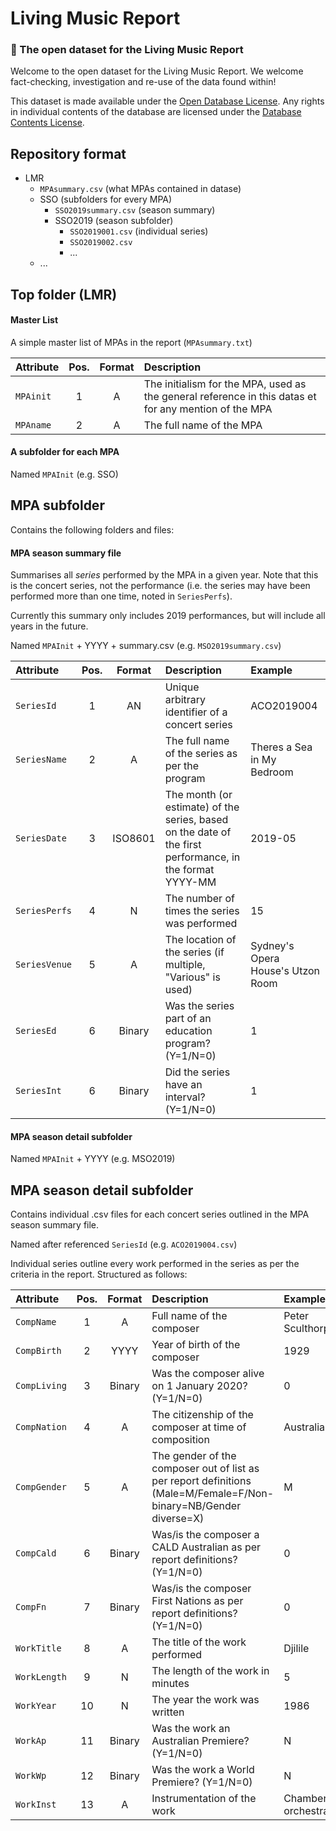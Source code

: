 # Living Music Report
### :musical_note: The open dataset for the Living Music Report

Welcome to the open dataset for the Living Music Report. We welcome fact-checking, investigation and re-use of the data found within!

This dataset is made available under the [Open Database License](http://opendatacommons.org/licenses/odbl/1.0/). Any rights in individual contents of the database are licensed under the [Database Contents License](http://opendatacommons.org/licenses/dbcl/1.0/).


## Repository format
* LMR
	* `MPAsummary.csv` (what MPAs contained in datase)
	* SSO (subfolders for every MPA)
		* `SSO2019summary.csv` (season summary)
		* SSO2019 (season subfolder)
			* `SSO2019001.csv` (individual series)
			* `SSO2019002.csv`
			* ...
	* ...


## Top folder (LMR)

#### Master List
A simple master list of MPAs in the report (`MPAsummary.txt`)

| Attribute     | Pos.   |Format|Description |
|:------------- |:------:| :-----:|:-------------|
|`MPAinit` | 1 | A | The initialism for the MPA, used as the general reference in this datas et for any mention of the MPA |
|`MPAname` | 2 | A | The full name of the MPA |

#### A subfolder for each MPA

Named `MPAInit`  (e.g. SSO)


## MPA subfolder 

Contains the following folders and files:

#### MPA season summary file
Summarises all _series_ performed by the MPA in a given year. Note that this is the concert series, not the performance (i.e. the series may have been performed more than one time, noted in `SeriesPerfs`).

Currently this summary only includes 2019 performances, but will include all years in the future.

Named `MPAInit` + YYYY + summary.csv (e.g. `MSO2019summary.csv`)

| Attribute     | Pos.   |Format|Description | Example|
|:------------- |:------:| :-----:|:-------------|:--------|
|`SeriesId` | 1 | AN | Unique arbitrary identifier of a concert series | ACO2019004 |
|`SeriesName` | 2 | A | The full name of the series as per the program | Theres a Sea in My Bedroom |
|`SeriesDate` | 3 | ISO8601 | The month (or estimate) of the series, based on the date of the first performance, in the format YYYY-MM |  2019-05 |
|`SeriesPerfs` | 4 | N | The number of times the series was performed |  15 |
|`SeriesVenue` | 5 | A | The location of the series (if multiple, "Various" is used) | Sydney's Opera House's Utzon Room |
|`SeriesEd` | 6 | Binary | Was the series part of an education program? (Y=1/N=0) | 1 |
|`SeriesInt` | 6 | Binary | Did the series have an interval? (Y=1/N=0) | 1 |

#### MPA season detail subfolder

Named `MPAInit` + YYYY (e.g. MSO2019)


## MPA season detail subfolder
Contains individual .csv files for each concert series outlined in the MPA season summary file.

Named after referenced `SeriesId` (e.g. `ACO2019004.csv`)

Individual series outline every work performed in the series as per the criteria in the report. Structured as follows:

| Attribute     | Pos.   |Format|Description | Example|
|:------------- |:------:| :-----:|:-------------|:--------|
|`CompName` | 1 | A | Full name of the composer | Peter Sculthorpe |
|`CompBirth` | 2 | YYYY | Year of birth of the composer | 1929 |
|`CompLiving` | 3 | Binary | Was the composer alive on 1 January 2020? (Y=1/N=0) |  0 |
|`CompNation` | 4 | A | The citizenship of the composer at time of composition |  Australian |
|`CompGender` | 5 | A | The gender of the composer out of list as per report definitions (Male=M/Female=F/Non-binary=NB/Gender diverse=X) | M |
|`CompCald` | 6 | Binary | Was/is the composer a CALD Australian as per report definitions? (Y=1/N=0) | 0 |
|`CompFn` | 7 | Binary | Was/is the composer First Nations as per report definitions? (Y=1/N=0) | 0 |
|`WorkTitle` | 8 | A | The title of the work performed | Djilile |
|`WorkLength` | 9 | N | The length of the work in minutes | 5 |
|`WorkYear` | 10 | N | The year the work was written | 1986 |
|`WorkAp` | 11 | Binary | Was the work an Australian Premiere? (Y=1/N=0) | N |
|`WorkWp` | 12 | Binary | Was the work a World Premiere? (Y=1/N=0) | N |
|`WorkInst` | 13 | A | Instrumentation of the work | Chamber orchestra |


